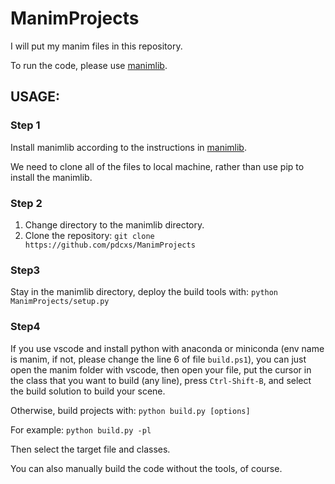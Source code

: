 # ManimProjects

I will put my manim files in this repository.

To run the code, please use [manimlib](https://github.com/3b1b/manim).

## USAGE:

### Step 1

Install manimlib according to the instructions in [manimlib](https://github.com/3b1b/manim).

We need to clone all of the files to local machine, rather than use pip to install the manimlib.

### Step 2

1. Change directory to the manimlib directory.
2. Clone the repository: `git clone https://github.com/pdcxs/ManimProjects`

### Step3

Stay in the manimlib directory, deploy the build tools with:
`python ManimProjects/setup.py`

### Step4

If you use vscode and install python with anaconda or miniconda (env name is manim, if not, please change the line 6 of file `build.ps1`), you can just open the manim folder with vscode, then open your file, put the cursor in the class that you want to build (any line), press `Ctrl-Shift-B`, and select the build solution to build your scene.

Otherwise, build projects with: `python build.py [options]`

For example: `python build.py -pl`

Then select the target file and classes.

You can also manually build the code without the tools, of course.
